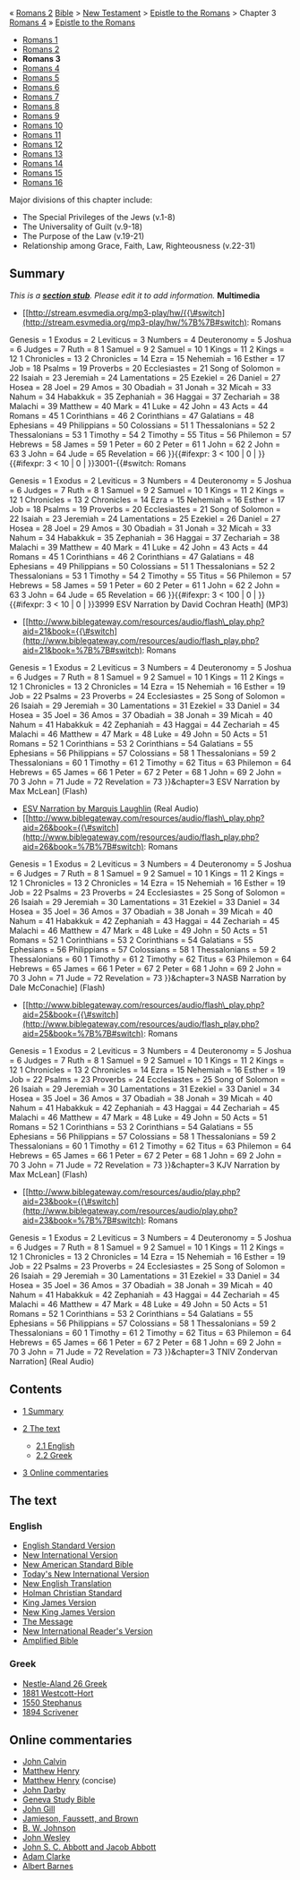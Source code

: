 « [Romans 2](Romans_2 "Romans 2")
[Bible](Bible "Bible") \>
[New Testament](New_Testament "New Testament") \>
[Epistle to the Romans](Epistle_to_the_Romans "Epistle to the Romans")
\> Chapter 3
[Romans 4](Romans_4 "Romans 4") »
[Epistle to the Romans](Epistle_to_the_Romans "Epistle to the Romans")
-   [Romans 1](Romans_1 "Romans 1")
-   [Romans 2](Romans_2 "Romans 2")
-   **Romans 3**
-   [Romans 4](Romans_4 "Romans 4")
-   [Romans 5](Romans_5 "Romans 5")
-   [Romans 6](Romans_6 "Romans 6")
-   [Romans 7](Romans_7 "Romans 7")
-   [Romans 8](Romans_8 "Romans 8")
-   [Romans 9](Romans_9 "Romans 9")
-   [Romans 10](Romans_10 "Romans 10")
-   [Romans 11](Romans_11 "Romans 11")
-   [Romans 12](Romans_12 "Romans 12")
-   [Romans 13](Romans_13 "Romans 13")
-   [Romans 14](Romans_14 "Romans 14")
-   [Romans 15](Romans_15 "Romans 15")
-   [Romans 16](Romans_16 "Romans 16")

Major divisions of this chapter include:

-   The Special Privileges of the Jews (v.1-8)
-   The Universality of Guilt (v.9-18)
-   The Purpose of the Law (v.19-21)
-   Relationship among Grace, Faith, Law, Righteousness (v.22-31)

## Summary

*This is a **[section stub](http://www.theopedia.com/Category:Theopedia_sectionstubs "Category:Theopedia sectionstubs")**. Please edit it to add information.*
**Multimedia**

-   [[http://stream.esvmedia.org/mp3-play/hw/{{\#switch](http://stream.esvmedia.org/mp3-play/hw/%7B%7B#switch):
    Romans

Genesis = 1
Exodus = 2
Leviticus = 3
Numbers = 4
Deuteronomy = 5
Joshua = 6
Judges = 7
Ruth = 8
1 Samuel = 9
2 Samuel = 10
1 Kings = 11
2 Kings = 12
1 Chronicles = 13
2 Chronicles = 14
Ezra = 15
Nehemiah = 16
Esther = 17
Job = 18
Psalms = 19
Proverbs = 20
Ecclesiastes = 21
Song of Solomon = 22
Isaiah = 23
Jeremiah = 24
Lamentations = 25
Ezekiel = 26
Daniel = 27
Hosea = 28
Joel = 29
Amos = 30
Obadiah = 31
Jonah = 32
Micah = 33
Nahum = 34
Habakkuk = 35
Zephaniah = 36
Haggai = 37
Zechariah = 38
Malachi = 39
Matthew = 40
Mark = 41
Luke = 42
John = 43
Acts = 44
Romans = 45
1 Corinthians = 46
2 Corinthians = 47
Galatians = 48
Ephesians = 49
Philippians = 50
Colossians = 51
1 Thessalonians = 52
2 Thessalonians = 53
1 Timothy = 54
2 Timothy = 55
Titus = 56
Philemon = 57
Hebrews = 58
James = 59
1 Peter = 60
2 Peter = 61
1 John = 62
2 John = 63
3 John = 64
Jude = 65
Revelation = 66
}}{{\#ifexpr: 3 < 100 | 0 | }}{{\#ifexpr: 3 < 10 | 0 |
}}3001-{{\#switch: Romans

Genesis = 1
Exodus = 2
Leviticus = 3
Numbers = 4
Deuteronomy = 5
Joshua = 6
Judges = 7
Ruth = 8
1 Samuel = 9
2 Samuel = 10
1 Kings = 11
2 Kings = 12
1 Chronicles = 13
2 Chronicles = 14
Ezra = 15
Nehemiah = 16
Esther = 17
Job = 18
Psalms = 19
Proverbs = 20
Ecclesiastes = 21
Song of Solomon = 22
Isaiah = 23
Jeremiah = 24
Lamentations = 25
Ezekiel = 26
Daniel = 27
Hosea = 28
Joel = 29
Amos = 30
Obadiah = 31
Jonah = 32
Micah = 33
Nahum = 34
Habakkuk = 35
Zephaniah = 36
Haggai = 37
Zechariah = 38
Malachi = 39
Matthew = 40
Mark = 41
Luke = 42
John = 43
Acts = 44
Romans = 45
1 Corinthians = 46
2 Corinthians = 47
Galatians = 48
Ephesians = 49
Philippians = 50
Colossians = 51
1 Thessalonians = 52
2 Thessalonians = 53
1 Timothy = 54
2 Timothy = 55
Titus = 56
Philemon = 57
Hebrews = 58
James = 59
1 Peter = 60
2 Peter = 61
1 John = 62
2 John = 63
3 John = 64
Jude = 65
Revelation = 66
}}{{\#ifexpr: 3 < 100 | 0 | }}{{\#ifexpr: 3 < 10 | 0 | }}3999 ESV
Narration by David Cochran Heath] (MP3)

-   [[http://www.biblegateway.com/resources/audio/flash\_play.php?aid=21&book={{\#switch](http://www.biblegateway.com/resources/audio/flash_play.php?aid=21&book=%7B%7B#switch):
    Romans

Genesis = 1
Exodus = 2
Leviticus = 3
Numbers = 4
Deuteronomy = 5
Joshua = 6
Judges = 7
Ruth = 8
1 Samuel = 9
2 Samuel = 10
1 Kings = 11
2 Kings = 12
1 Chronicles = 13
2 Chronicles = 14
Ezra = 15
Nehemiah = 16
Esther = 19
Job = 22
Psalms = 23
Proverbs = 24
Ecclesiastes = 25
Song of Solomon = 26
Isaiah = 29
Jeremiah = 30
Lamentations = 31
Ezekiel = 33
Daniel = 34
Hosea = 35
Joel = 36
Amos = 37
Obadiah = 38
Jonah = 39
Micah = 40
Nahum = 41
Habakkuk = 42
Zephaniah = 43
Haggai = 44
Zechariah = 45
Malachi = 46
Matthew = 47
Mark = 48
Luke = 49
John = 50
Acts = 51
Romans = 52
1 Corinthians = 53
2 Corinthians = 54
Galatians = 55
Ephesians = 56
Philippians = 57
Colossians = 58
1 Thessalonians = 59
2 Thessalonians = 60
1 Timothy = 61
2 Timothy = 62
Titus = 63
Philemon = 64
Hebrews = 65
James = 66
1 Peter = 67
2 Peter = 68
1 John = 69
2 John = 70
3 John = 71
Jude = 72
Revelation = 73
}}&chapter=3 ESV Narration by Max McLean] (Flash)

-   [ESV Narration by Marquis Laughlin](http://www.gnpcb.org/esv/share/audio/smil?passage=Romans+3)
    (Real Audio)
-   [[http://www.biblegateway.com/resources/audio/flash\_play.php?aid=26&book={{\#switch](http://www.biblegateway.com/resources/audio/flash_play.php?aid=26&book=%7B%7B#switch):
    Romans

Genesis = 1
Exodus = 2
Leviticus = 3
Numbers = 4
Deuteronomy = 5
Joshua = 6
Judges = 7
Ruth = 8
1 Samuel = 9
2 Samuel = 10
1 Kings = 11
2 Kings = 12
1 Chronicles = 13
2 Chronicles = 14
Ezra = 15
Nehemiah = 16
Esther = 19
Job = 22
Psalms = 23
Proverbs = 24
Ecclesiastes = 25
Song of Solomon = 26
Isaiah = 29
Jeremiah = 30
Lamentations = 31
Ezekiel = 33
Daniel = 34
Hosea = 35
Joel = 36
Amos = 37
Obadiah = 38
Jonah = 39
Micah = 40
Nahum = 41
Habakkuk = 42
Zephaniah = 43
Haggai = 44
Zechariah = 45
Malachi = 46
Matthew = 47
Mark = 48
Luke = 49
John = 50
Acts = 51
Romans = 52
1 Corinthians = 53
2 Corinthians = 54
Galatians = 55
Ephesians = 56
Philippians = 57
Colossians = 58
1 Thessalonians = 59
2 Thessalonians = 60
1 Timothy = 61
2 Timothy = 62
Titus = 63
Philemon = 64
Hebrews = 65
James = 66
1 Peter = 67
2 Peter = 68
1 John = 69
2 John = 70
3 John = 71
Jude = 72
Revelation = 73
}}&chapter=3 NASB Narration by Dale McConachie] (Flash)

-   [[http://www.biblegateway.com/resources/audio/flash\_play.php?aid=25&book={{\#switch](http://www.biblegateway.com/resources/audio/flash_play.php?aid=25&book=%7B%7B#switch):
    Romans

Genesis = 1
Exodus = 2
Leviticus = 3
Numbers = 4
Deuteronomy = 5
Joshua = 6
Judges = 7
Ruth = 8
1 Samuel = 9
2 Samuel = 10
1 Kings = 11
2 Kings = 12
1 Chronicles = 13
2 Chronicles = 14
Ezra = 15
Nehemiah = 16
Esther = 19
Job = 22
Psalms = 23
Proverbs = 24
Ecclesiastes = 25
Song of Solomon = 26
Isaiah = 29
Jeremiah = 30
Lamentations = 31
Ezekiel = 33
Daniel = 34
Hosea = 35
Joel = 36
Amos = 37
Obadiah = 38
Jonah = 39
Micah = 40
Nahum = 41
Habakkuk = 42
Zephaniah = 43
Haggai = 44
Zechariah = 45
Malachi = 46
Matthew = 47
Mark = 48
Luke = 49
John = 50
Acts = 51
Romans = 52
1 Corinthians = 53
2 Corinthians = 54
Galatians = 55
Ephesians = 56
Philippians = 57
Colossians = 58
1 Thessalonians = 59
2 Thessalonians = 60
1 Timothy = 61
2 Timothy = 62
Titus = 63
Philemon = 64
Hebrews = 65
James = 66
1 Peter = 67
2 Peter = 68
1 John = 69
2 John = 70
3 John = 71
Jude = 72
Revelation = 73
}}&chapter=3 KJV Narration by Max McLean] (Flash)

-   [[http://www.biblegateway.com/resources/audio/play.php?aid=23&book={{\#switch](http://www.biblegateway.com/resources/audio/play.php?aid=23&book=%7B%7B#switch):
    Romans

Genesis = 1
Exodus = 2
Leviticus = 3
Numbers = 4
Deuteronomy = 5
Joshua = 6
Judges = 7
Ruth = 8
1 Samuel = 9
2 Samuel = 10
1 Kings = 11
2 Kings = 12
1 Chronicles = 13
2 Chronicles = 14
Ezra = 15
Nehemiah = 16
Esther = 19
Job = 22
Psalms = 23
Proverbs = 24
Ecclesiastes = 25
Song of Solomon = 26
Isaiah = 29
Jeremiah = 30
Lamentations = 31
Ezekiel = 33
Daniel = 34
Hosea = 35
Joel = 36
Amos = 37
Obadiah = 38
Jonah = 39
Micah = 40
Nahum = 41
Habakkuk = 42
Zephaniah = 43
Haggai = 44
Zechariah = 45
Malachi = 46
Matthew = 47
Mark = 48
Luke = 49
John = 50
Acts = 51
Romans = 52
1 Corinthians = 53
2 Corinthians = 54
Galatians = 55
Ephesians = 56
Philippians = 57
Colossians = 58
1 Thessalonians = 59
2 Thessalonians = 60
1 Timothy = 61
2 Timothy = 62
Titus = 63
Philemon = 64
Hebrews = 65
James = 66
1 Peter = 67
2 Peter = 68
1 John = 69
2 John = 70
3 John = 71
Jude = 72
Revelation = 73
}}&chapter=3 TNIV Zondervan Narration] (Real Audio)

## Contents

-   [1 Summary](#Summary)
-   [2 The text](#The_text)
    -   [2.1 English](#English)
    -   [2.2 Greek](#Greek)

-   [3 Online commentaries](#Online_commentaries)

## The text

### English

-   [English Standard Version](http://www.gnpcb.org/esv/search/?q=%7B%7B%7Bbook%7D%7D%7D%20%7B%7B%7Bchapter%7D%7D%7D)
-   [New International Version](http://www.biblegateway.com/passage/?search=%7B%7B%7Bbook%7D%7D%7D%20%7B%7B%7Bchapter%7D%7D%7D&version=31)
-   [New American Standard Bible](http://www.biblegateway.com/passage/?search=%7B%7B%7Bbook%7D%7D%7D%20%7B%7B%7Bchapter%7D%7D%7D&version=49)
-   [Today's New International Version](http://www.ibs.org/bible/verse/index.php?q=%7B%7B%7Bbook%7D%7D%7D%20%7B%7B%7Bchapter%7D%7D%7D)
-   [New English Translation](http://net.bible.org/bible.php?book=%7B%7B%7Bbook%7D%7D%7D&chapter=%7B%7B%7Bchapter%7D%7D%7D)
-   [Holman Christian Standard](http://www.biblegateway.com/passage/?search=%7B%7B%7Bbook%7D%7D%7D%20%7B%7B%7Bchapter%7D%7D%7D&version=77)
-   [King James Version](http://www.biblegateway.com/passage/?search=%7B%7B%7Bbook%7D%7D%7D%20%7B%7B%7Bchapter%7D%7D%7D&version=9)
-   [New King James Version](http://www.biblegateway.com/passage/?search=%7B%7B%7Bbook%7D%7D%7D%20%7B%7B%7Bchapter%7D%7D%7D&version=50)
-   [The Message](http://www.biblegateway.com/passage/?search=%7B%7B%7Bbook%7D%7D%7D%20%7B%7B%7Bchapter%7D%7D%7D&version=65)
-   [New International Reader's Version](http://www.biblegateway.com/passage/?search=%7B%7B%7Bbook%7D%7D%7D%20%7B%7B%7Bchapter%7D%7D%7D&version=76)
-   [Amplified Bible](http://www.biblegateway.com/passage/?search=%7B%7B%7Bbook%7D%7D%7D%20%7B%7B%7Bchapter%7D%7D%7D&version=45)

### Greek

-   [Nestle-Aland 26 Greek](http://www.zhubert.com/bible?source=greek&verseref=%7B%7B%7Bbook%7D%7D%7D+%7B%7B%7Bchapter%7D%7D%7D)
-   [1881 Westcott-Hort](http://www.biblegateway.com/passage/?search=%7B%7B%7Bbook%7D%7D%7D%20%7B%7B%7Bchapter%7D%7D%7D&version=68)
-   [1550 Stephanus](http://www.biblegateway.com/passage/?search=%7B%7B%7Bbook%7D%7D%7D%20%7B%7B%7Bchapter%7D%7D%7D&version=69)
-   [1894 Scrivener](http://www.biblegateway.com/passage/?search=%7B%7B%7Bbook%7D%7D%7D%20%7B%7B%7Bchapter%7D%7D%7D&version=70)

## Online commentaries

-   [John Calvin](http://www.ccel.org/ccel/calvin/calcom38.vii.i.html)
-   [Matthew Henry](http://eword.gospelcom.net/comments/romans/mhc/romans3.htm)
-   [Matthew Henry](http://eword.gospelcom.net/comments/romans/mhc/romans3.htm)
    (concise)
-   [John Darby](http://eword.gospelcom.net/comments/romans/darby/romans3.htm)
-   [Geneva Study Bible](http://eword.gospelcom.net/comments/romans/geneva/romans3.htm)
-   [John Gill](http://eword.gospelcom.net/comments/romans/gill/romans3.htm)
-   [Jamieson, Faussett, and Brown](http://www.ewordtoday.com/comments/romans/jfb/romans3.htm)
-   [B. W. Johnson](http://eword.gospelcom.net/comments/romans/johnson/romans3.htm)
-   [John Wesley](http://eword.gospelcom.net/comments/romans/wesley/romans3.htm)
-   [John S. C. Abbott and Jacob Abbott](http://www.studylight.org/com/ain/view.cgi?book=ro&chapter=003)
-   [Adam Clarke](http://www.studylight.org/com/acc/view.cgi?book=ro&chapter=003)
-   [Albert Barnes](http://www.studylight.org/com/bnn/view.cgi?book=ro&chapter=003)



